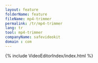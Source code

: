 ```yaml
---
layout: feature
folderName: feature
fileName: mp4-trimmer
permalink: /tr/mp4-trimmer
lang: tr
tool: mp4-trimmer
companyName: safevideokit
domain : com
---
```


{% include VideoEditorIndex/index.html %}

   